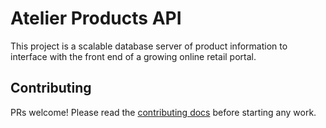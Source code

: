 # Atelier Products API

This project is a scalable database server of product information to interface with the front end of a growing online retail portal.

## Contributing

PRs welcome! Please read the [contributing docs](CONTRIBUTING.md) before starting any work.
